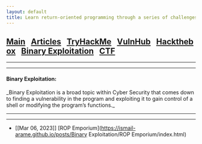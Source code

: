 ```yaml
---
layout: default
title: Learn return-oriented programming through a series of challenges.
---
```


<h2 class="mume-header" id="mainindexhtml-nbspnbsp-contactcontacthtml"><a href="./index.html">Main</a>&#xA0;&#xA0;&#xA0;<a href="/posts/articles/index.html">Articles</a>&#xA0;&#xA0;&#xA0;<a href="/posts/tryhackme/index.html">TryHackMe</a>&#xA0;&#xA0;&#xA0;<a href="/posts/vulnhub/index.html">VulnHub</a>&#xA0;&#xA0;&#xA0;<a href="/posts/hackthebox/index.html">Hackthebox</a>&#xA0;&#xA0;&#xA0;<a href="/posts/Binary Exploitation/index.html">Binary Exploitation</a>&#xA0;&#xA0;&#xA0;<a href="/posts/CTF/index.html">CTF</a></h2>
<hr>

* * *
<h4 class="mume-header" id="Binary Exploitation">Binary Exploitation:</h4>
_Binary Exploitation is a broad topic within Cyber Security that comes down to finding a vulnerability in the program and exploiting it to gain control of a shell or modifying the program’s functions._
<hr>
<hr>


- [[Mar 06, 2023]] [ROP Emporium](https://ismail-arame.github.io/posts/Binary Exploitation/ROP Emporium/index.html)

